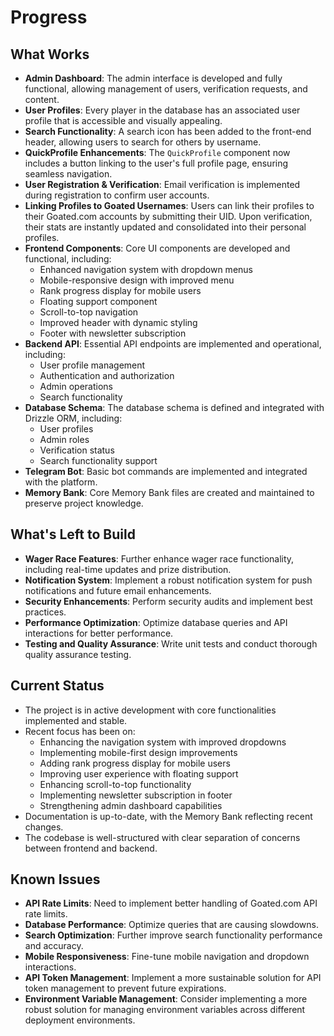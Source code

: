 # Progress

## What Works

- **Admin Dashboard**: The admin interface is developed and fully functional, allowing management of users, verification requests, and content.
- **User Profiles**: Every player in the database has an associated user profile that is accessible and visually appealing.
- **Search Functionality**: A search icon has been added to the front-end header, allowing users to search for others by username.
- **QuickProfile Enhancements**: The `QuickProfile` component now includes a button linking to the user's full profile page, ensuring seamless navigation.
- **User Registration & Verification**: Email verification is implemented during registration to confirm user accounts.
- **Linking Profiles to Goated Usernames**: Users can link their profiles to their Goated.com accounts by submitting their UID. Upon verification, their stats are instantly updated and consolidated into their personal profiles.
- **Frontend Components**: Core UI components are developed and functional, including:
  - Enhanced navigation system with dropdown menus
  - Mobile-responsive design with improved menu
  - Rank progress display for mobile users
  - Floating support component
  - Scroll-to-top navigation
  - Improved header with dynamic styling
  - Footer with newsletter subscription
- **Backend API**: Essential API endpoints are implemented and operational, including:
  - User profile management
  - Authentication and authorization
  - Admin operations
  - Search functionality
- **Database Schema**: The database schema is defined and integrated with Drizzle ORM, including:
  - User profiles
  - Admin roles
  - Verification status
  - Search functionality support
- **Telegram Bot**: Basic bot commands are implemented and integrated with the platform.
- **Memory Bank**: Core Memory Bank files are created and maintained to preserve project knowledge.

## What's Left to Build

- **Wager Race Features**: Further enhance wager race functionality, including real-time updates and prize distribution.
- **Notification System**: Implement a robust notification system for push notifications and future email enhancements.
- **Security Enhancements**: Perform security audits and implement best practices.
- **Performance Optimization**: Optimize database queries and API interactions for better performance.
- **Testing and Quality Assurance**: Write unit tests and conduct thorough quality assurance testing.

## Current Status

- The project is in active development with core functionalities implemented and stable.
- Recent focus has been on:
  - Enhancing the navigation system with improved dropdowns
  - Implementing mobile-first design improvements
  - Adding rank progress display for mobile users
  - Improving user experience with floating support
  - Enhancing scroll-to-top functionality
  - Implementing newsletter subscription in footer
  - Strengthening admin dashboard capabilities
- Documentation is up-to-date, with the Memory Bank reflecting recent changes.
- The codebase is well-structured with clear separation of concerns between frontend and backend.

## Known Issues

- **API Rate Limits**: Need to implement better handling of Goated.com API rate limits.
- **Database Performance**: Optimize queries that are causing slowdowns.
- **Search Optimization**: Further improve search functionality performance and accuracy.
- **Mobile Responsiveness**: Fine-tune mobile navigation and dropdown interactions.
- **API Token Management**: Implement a more sustainable solution for API token management to prevent future expirations.
- **Environment Variable Management**: Consider implementing a more robust solution for managing environment variables across different deployment environments.
